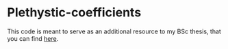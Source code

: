 # Plethystic-coefficients
This code is meant to serve as an additional resource to my BSc thesis, that you can find [here](https://idus.us.es/handle/11441/133706).
